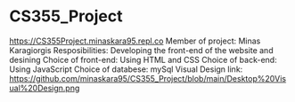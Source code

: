 # CS355_Project
https://CS355Project.minaskara95.repl.co
Member of project: Minas Karagiorgis
Resposibilities: Developing the front-end of the website and desining 
Choice of front-end: Using HTML and CSS
Choice of back-end: Using JavaScript
Choice of databese: mySql
Visual Design link: https://github.com/minaskara95/CS355_Project/blob/main/Desktop%20Visual%20Design.png

